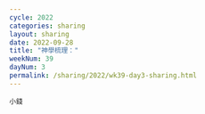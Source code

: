 ```yaml
---
cycle: 2022
categories: sharing
layout: sharing
date: 2022-09-28
title: "神學梳理："
weekNum: 39
dayNum: 3
permalink: /sharing/2022/wk39-day3-sharing.html
---
```


[](https://eccseattle.github.io/media/sharing/2022/wk039/2022-09-28-bin.m4a)

`小錢`
